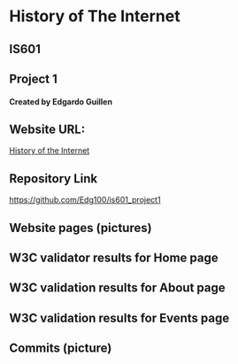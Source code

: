 # **History of The Internet**

## IS601
## Project 1
#### Created by Edgardo Guillen

## Website URL:
[History of the Internet](http://proisie.eastus.azurecontainer.io/)

## Repository Link

https://github.com/Edg100/is601_project1

## Website pages (pictures)


## W3C validator results for Home page


## W3C validation results for About page


## W3C validation results for Events page


## Commits (picture)

